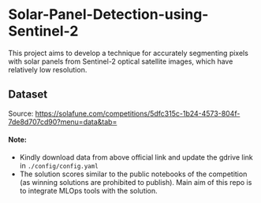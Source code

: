 # Solar-Panel-Detection-using-Sentinel-2

This project aims to develop a technique for accurately segmenting pixels with solar panels from Sentinel-2 optical satellite images, which have relatively low resolution.

## Dataset
Source: https://solafune.com/competitions/5dfc315c-1b24-4573-804f-7de8d707cd90?menu=data&tab=

#### Note:

- Kindly download data from above official link and update the gdrive link in ```./config/config.yaml ```
- The solution scores similar to the public notebooks of the competition (as winning solutions are prohibited to publish). Main aim of this repo is to integrate MLOps tools with the solution.

